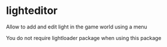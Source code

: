 # lighteditor
Allow to add and edit light in the game world using a menu

You do not require lightloader package when using this package
